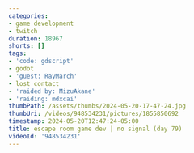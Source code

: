 ```yaml
---
categories:
- game development
- twitch
duration: 18967
shorts: []
tags:
- 'code: gdscript'
- godot
- 'guest: RayMarch'
- lost contact
- 'raided by: MizuAkane'
- 'raiding: mdxcai'
thumbPath: /assets/thumbs/2024-05-20-17-47-24.jpg
thumbUri: /videos/948534231/pictures/1855850692
timestamp: 2024-05-20T12:47:24-05:00
title: escape room game dev | no signal (day 79)
videoId: '948534231'
---
```

